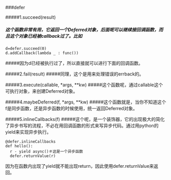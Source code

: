 ###defer


#####1.succeed(result)
##### 这个函数非常有用，它返回一个Deferred对象，后面呢可以继续接回调函数，而且这个对象已经被callback过了。比如
   ```
   d=defer.succeed(0)
   d.addCallback(lambda _ : func())
   ```
#####因为d已经被执行过了，所以直接就可以进行下面的回调函数。

#####2.fail(result)
#####同理，这个是用来处理错误的errback的。

#####3.execute(callable, *args, **kw)
#####这个函数呢，通过callable这个可执行对象，来创建Deferred对象。

#####4.maybeDeferred(f, *args, **kw)
#####这个函数就是，当你不知道这个f是同步函数，还是异步函数的时候使用，统一返回Deferred对象。

#####5.inlineCallbacks(f)
#####这个呢，是一个装饰器，它的出现极大的简化了异步书写的流程，不必在用回调函数的形式来写异步代码。通过用python的yield来实现异步执行。
```
@defer.inlineCallbacks
def hello():
  r - yield async()＃这是一个异步函数
  defer.returnValue(r)
```
因为在函数内出现了yield就不能出现return，因此使用defer.returnValue来返回。